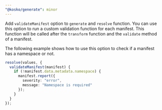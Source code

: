 ```yaml
---
"@kosko/generate": minor
---
```


Add `validateManifest` option to `generate` and `resolve` function. You can use this option to run a custom validation function for each manifest. This function will be called after the `transform` function and the `validate` method of a manifest.

The following example shows how to use this option to check if a manifest has a namespace or not.

```ts
resolve(values, {
  validateManifest(manifest) {
    if (!manifest.data.metadata.namespace) {
      manifest.report({
        severity: "error",
        message: "Namespace is required"
      });
    }
  }
});
```
